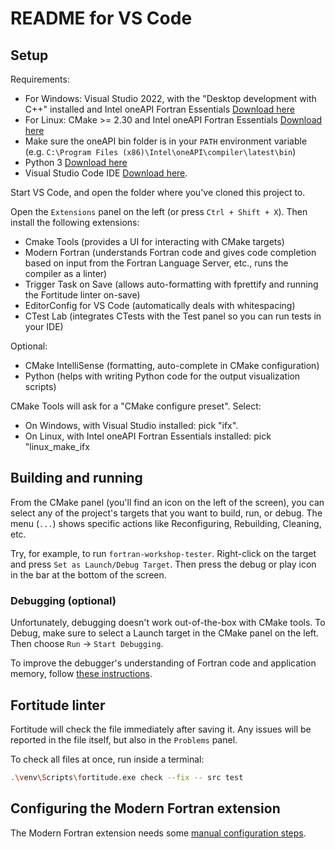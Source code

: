 # README for VS Code

## Setup

Requirements:

- For Windows: Visual Studio 2022, with the "Desktop development with C++" installed and Intel oneAPI Fortran Essentials [Download here](https://www.intel.com/content/www/us/en/developer/tools/oneapi/fortran-compiler-download.html)
- For Linux: CMake >= 2.30 and Intel oneAPI Fortran Essentials  [Download here](https://www.intel.com/content/www/us/en/developer/tools/oneapi/fortran-compiler-download.html)
- Make sure the oneAPI bin folder is in your `PATH` environment variable (e.g. `C:\Program Files (x86)\Intel\oneAPI\compiler\latest\bin`)
- Python 3 [Download here](https://www.python.org/downloads/)
- Visual Studio Code IDE [Download here](https://code.visualstudio.com/download).

Start VS Code, and open the folder where you've cloned this project to.

Open the `Extensions` panel on the left (or press `Ctrl + Shift + X`). Then install the following extensions:

- Cmake Tools (provides a UI for interacting with CMake targets)
- Modern Fortran (understands Fortran code and gives code completion based on input from the Fortran Language Server, etc., runs the compiler as a linter)
- Trigger Task on Save (allows auto-formatting with fprettify and running the Fortitude linter on-save)
- EditorConfig for VS Code (automatically deals with whitespacing)
- CTest Lab (integrates CTests with the Test panel so you can run tests in your IDE)

Optional:

- CMake IntelliSense (formatting, auto-complete in CMake configuration)
- Python (helps with writing Python code for the output visualization scripts)

CMake Tools will ask for a "CMake configure preset". Select:

- On Windows, with Visual Studio installed: pick "ifx".
- On Linux, with Intel oneAPI Fortran Essentials installed: pick "linux_make_ifx

## Building and running

From the CMake panel (you'll find an icon on the left of the screen), you can select any of the project's targets that you want to build, run, or debug. The menu (`...`) shows specific actions like Reconfiguring, Rebuilding, Cleaning, etc.

Try, for example, to run `fortran-workshop-tester`. Right-click on the target and press `Set as Launch/Debug Target`. Then press the debug or play icon in the bar at the bottom of the screen.

### Debugging (optional)

Unfortunately, debugging doesn't work out-of-the-box with CMake tools. To Debug, make sure to select a Launch target in the CMake panel on the left. Then choose `Run` -> `Start Debugging`.

To improve the debugger's understanding of Fortran code and application memory, follow [these instructions](VS-Code-Fortran-Debugging.md).

## Fortitude linter

Fortitude will check the file immediately after saving it. Any issues will be reported in the file itself, but also in the `Problems` panel.

To check all files at once, run inside a terminal:

```bash
.\venv\Scripts\fortitude.exe check --fix -- src test
```

## Configuring the Modern Fortran extension

The Modern Fortran extension needs some [manual configuration steps](VS-Code-Modern-Fortran.md).
